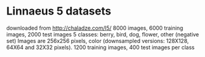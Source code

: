 # Linnaeus 5 datasets

downloaded from http://chaladze.com/l5/
8000 images, 6000 training images, 2000 test images
5 classes: berry, bird, dog, flower, other (negative set)
Images are 256x256 pixels, color (downsampled versions: 128X128, 64X64 and 32X32 pixels).
1200 training images, 400 test images per class

